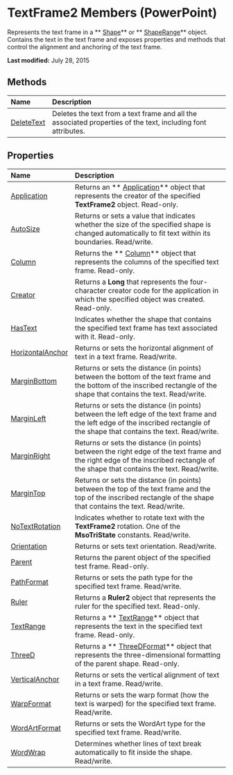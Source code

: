 
# TextFrame2 Members (PowerPoint)
Represents the text frame in a  ** [Shape](1da93849-99e0-827e-ced3-c6cf7f8569f3.md)** or ** [ShapeRange](0a194183-380e-ffb6-9336-b5bd311e917d.md)** object. Contains the text in the text frame and exposes properties and methods that control the alignment and anchoring of the text frame.

 **Last modified:** July 28, 2015


## Methods



|**Name**|**Description**|
|:-----|:-----|
| [DeleteText](47197c75-99be-4f42-0b4a-bf9207480a94.md)|Deletes the text from a text frame and all the associated properties of the text, including font attributes.|

## Properties



|**Name**|**Description**|
|:-----|:-----|
| [Application](84f55d2d-5c5a-12a3-bc4a-9e054963edff.md)|Returns an  ** [Application](978c2b99-4271-b953-4283-73b5f3d96f41.md)** object that represents the creator of the specified **TextFrame2** object. Read-only.|
| [AutoSize](48f05f1b-8269-742f-20ca-6ebdde5fa682.md)| Returns or sets a value that indicates whether the size of the specified shape is changed automatically to fit text within its boundaries. Read/write.|
| [Column](d265fd2c-1e96-984d-9b2c-0a792cbf7671.md)|Returns the  ** [Column](4f289477-abab-a99a-21af-df3950b6654d.md)** object that represents the columns of the specified text frame. Read-only.|
| [Creator](e591a997-2322-cf14-d79b-0b63aa9d9e46.md)|Returns a  **Long** that represents the four-character creator code for the application in which the specified object was created. Read-only.|
| [HasText](50b2c7fa-49f9-6aeb-dcb0-8acaf7aefec7.md)| Indicates whether the shape that contains the specified text frame has text associated with it. Read-only.|
| [HorizontalAnchor](17d27713-15c9-d846-f847-96e62768fafb.md)| Returns or sets the horizontal alignment of text in a text frame. Read/write.|
| [MarginBottom](f1a061e8-8248-9cbe-b4a7-09969644e5c0.md)|Returns or sets the distance (in points) between the bottom of the text frame and the bottom of the inscribed rectangle of the shape that contains the text. Read/write.|
| [MarginLeft](de0de9d5-a774-eb5c-7a97-fb0c6aa8522c.md)|Returns or sets the distance (in points) between the left edge of the text frame and the left edge of the inscribed rectangle of the shape that contains the text. Read/write.|
| [MarginRight](c9912949-8a82-2773-e826-a80d231197ef.md)|Returns or sets the distance (in points) between the right edge of the text frame and the right edge of the inscribed rectangle of the shape that contains the text. Read/write.|
| [MarginTop](4382b16a-9b86-ea38-d9f8-283bc4ee3161.md)| Returns or sets the distance (in points) between the top of the text frame and the top of the inscribed rectangle of the shape that contains the text. Read/write.|
| [NoTextRotation](d290507a-ad06-3815-d49d-c61a6d396565.md)|Indicates whether to rotate text with the  **TextFrame2** rotation. One of the **MsoTriState** constants. Read/write.|
| [Orientation](713ce09e-575a-c1be-b60b-67884cb76673.md)| Returns or sets text orientation. Read/write.|
| [Parent](c35d9cb7-c547-5b51-a30d-94515c1d69c5.md)|Returns the parent object of the specified test frame. Read-only.|
| [PathFormat](43c83e42-4439-8806-0fbe-688359521426.md)| Returns or sets the path type for the specified text frame. Read/write.|
| [Ruler](2fcf6db9-e34f-0dac-de6f-3b470d325ee0.md)|Returns a  **Ruler2** object that represents the ruler for the specified text. Read-only.|
| [TextRange](288c1209-d12d-fd7c-bc1a-6775d844ca6b.md)|Returns a  ** [TextRange](7c234107-c423-7ec9-e8bd-a82cc3b345de.md)** object that represents the text in the specified text frame. Read-only.|
| [ThreeD](18f48799-1ea2-6551-26f1-f02c6c74f368.md)|Returns a  ** [ThreeDFormat](d6eb7b36-57df-727e-fc5b-50b8c4790c1c.md)** object that represents the three-dimensional formatting of the parent shape. Read-only.|
| [VerticalAnchor](e00b1b4b-c291-fb10-be85-49e84ab0b739.md)| Returns or sets the vertical alignment of text in a text frame. Read/write.|
| [WarpFormat](1b22dbf3-d54f-7a00-46b1-6dd1b84b0993.md)|Returns or sets the warp format (how the text is warped) for the specified text frame. Read/write.|
| [WordArtFormat](7ab4d90b-aae1-d98e-50d2-14b181d370ba.md)|Returns or sets the WordArt type for the specified text frame. Read/write.|
| [WordWrap](c087f375-2536-7edf-566d-5934d69fe434.md)|Determines whether lines of text break automatically to fit inside the shape. Read/write.|

